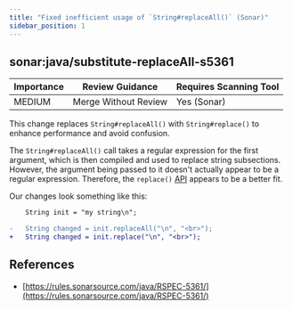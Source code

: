 ```yaml
---
title: "Fixed inefficient usage of `String#replaceAll()` (Sonar)"
sidebar_position: 1
---
```


## sonar:java/substitute-replaceAll-s5361 

| Importance  | Review Guidance      | Requires Scanning Tool |
|-------------|----------------------|------------------------|
| MEDIUM | Merge Without Review | Yes (Sonar)     |

This change replaces `String#replaceAll()` with `String#replace()` to enhance performance and avoid confusion.

The `String#replaceAll()` call takes a regular expression for the first argument, which is then compiled and used to replace string subsections. However, the argument being passed to it doesn't actually appear to be a regular expression. Therefore, the `replace()` [API](https://docs.oracle.com/javase/8/docs/api/java/lang/String.html#replace-java.lang.CharSequence-java.lang.CharSequence-) appears to be a better fit.

Our changes look something like this:

```diff
    String init = "my string\n";

-   String changed = init.replaceAll("\n", "<br>");
+   String changed = init.replace("\n", "<br>");
```


## References
 * [https://rules.sonarsource.com/java/RSPEC-5361/](https://rules.sonarsource.com/java/RSPEC-5361/)
